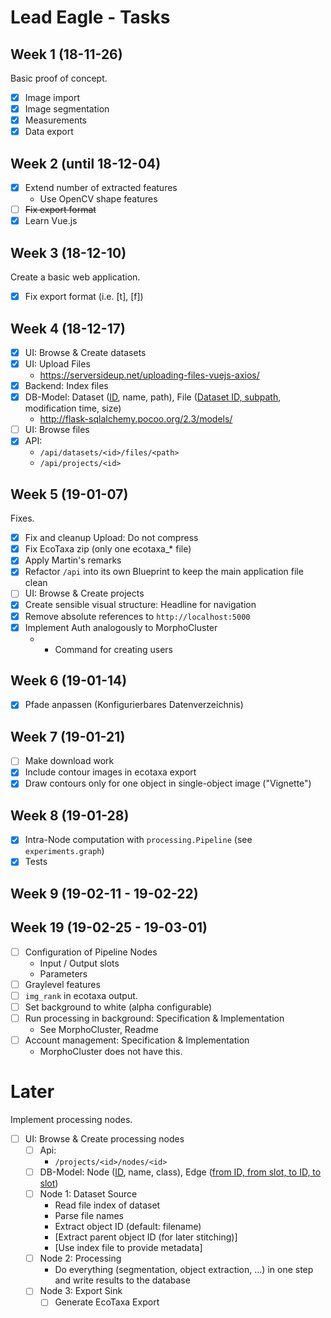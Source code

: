 # Lead Eagle - Tasks

## Week 1 (18-11-26)

Basic proof of concept.

- [x] Image import 
- [x] Image segmentation
- [x] Measurements
- [x] Data export

## Week 2 (until 18-12-04)

- [x] Extend number of extracted features
  - Use OpenCV shape features
- [ ] ~~Fix export format~~
- [x] Learn Vue.js

## Week 3 (18-12-10)

Create a basic web application.

- [x] Fix export format (i.e. [t], [f])

## Week 4 (18-12-17)
- [x] UI: Browse & Create datasets
- [x] UI: Upload Files
  - https://serversideup.net/uploading-files-vuejs-axios/
- [x] Backend: Index files
- [x] DB-Model: Dataset (<u>ID</u>, name, path), File (<u>Dataset ID, subpath</u>, modification time, size)
  - http://flask-sqlalchemy.pocoo.org/2.3/models/
- [ ] UI: Browse files
- [x] API:
  - `/api/datasets/<id>/files/<path>`
  - `/api/projects/<id>`

## Week 5 (19-01-07)
Fixes.

- [x] Fix and cleanup Upload: Do not compress
- [x] Fix EcoTaxa zip (only one ecotaxa_* file)
- [x] Apply Martin's remarks
- [X] Refactor `/api` into its own Blueprint to keep the main application file clean
- [ ] UI: Browse & Create projects
- [X] Create sensible visual structure: Headline for navigation
- [x] Remove absolute references to `http://localhost:5000`
- [x] Implement Auth analogously to MorphoCluster
    - + Command for creating users

## Week 6 (19-01-14)

- [x] Pfade anpassen (Konfigurierbares Datenverzeichnis)

## Week 7 (19-01-21)

- [ ] Make download work
- [x] Include contour images in ecotaxa export
- [x] Draw contours only for one object in single-object image ("Vignette")

## Week 8 (19-01-28)

- [x] Intra-Node computation with `processing.Pipeline` (see `experiments.graph`)
- [x] Tests

## Week 9 (19-02-11 - 19-02-22)

## Week 19 (19-02-25 - 19-03-01)

- [ ] Configuration of Pipeline Nodes
    - Input / Output slots
    - Parameters
- [ ] Graylevel features
- [ ] `img_rank` in ecotaxa output.
- [ ] Set background to white (alpha configurable)
- [ ] Run processing in background: Specification & Implementation
    - See MorphoCluster, Readme
- [ ] Account management: Specification & Implementation
    - MorphoCluster does not have this.

# Later
Implement processing nodes.

- [ ] UI: Browse & Create processing nodes
  - [ ] Api:
    - `/projects/<id>/nodes/<id>`
  - [ ] DB-Model: Node (<u>ID</u>, name, class), Edge (<u>from ID, from slot, to ID, to slot</u>)
  - [ ] Node 1: Dataset Source
    - Read file index of dataset
    - Parse file names
    - Extract object ID (default: filename)
    - [Extract parent object ID (for later stitching)]
    - [Use index file to provide metadata]
  - [ ] Node 2: Processing
    - Do everything (segmentation, object extraction, ...) in one step and write results to the database
  - [ ] Node 3: Export Sink
    - [ ] Generate EcoTaxa Export
